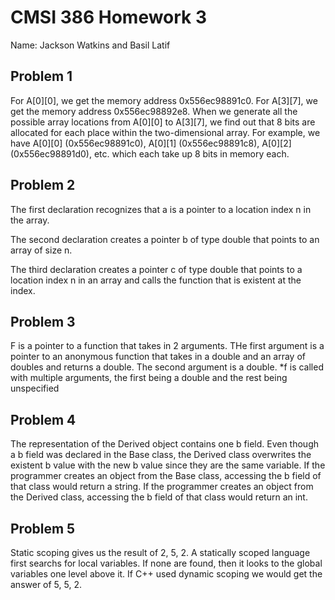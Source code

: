 # CMSI 386 Homework 3

Name: Jackson Watkins and Basil Latif

## Problem 1

For A[0][0], we get the memory address 0x556ec98891c0. For A[3][7], we get the memory address 0x556ec98892e8. When we generate all the possible array locations from A[0][0] to A[3][7], we find out that 8 bits are allocated for each place within the two-dimensional array. For example,  we have A[0][0] (0x556ec98891c0), A[0][1] (0x556ec98891c8), A[0][2] (0x556ec98891d0), etc. which each take up 8 bits in memory each.

## Problem 2

The first declaration recognizes that a is a pointer to a location index n in the array.

The second declaration creates a pointer b of type double that points to an array of size n.

The third declaration creates a pointer c of type double that points to a location index n in an array and calls the function that is existent at the index.

## Problem 3

F is a pointer to a function that takes in 2 arguments. THe first argument is a pointer to an anonymous function that takes in a double and an array of doubles and returns a double. The second argument is a double. \*f is called with multiple arguments, the first being a double and the rest being unspecified

## Problem 4

The representation of the Derived object contains one b field. Even though a b field was declared in the Base class, the Derived class overwrites the existent b value with the new b value since they are the same variable. If the programmer creates an object from the Base class, accessing the b field of that class would return a string. If the programmer creates an object from the Derived class, accessing the b field of that class would return an int.

## Problem 5

Static scoping gives us the result of 2, 5, 2. A statically scoped language first searchs for local variables. If none are found, then it looks to the global variables one level above it. If C++ used dynamic scoping we would get the answer of 5, 5, 2. 
